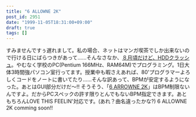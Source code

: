 ```yaml
---
title: "6 ALLOWNE 2K"
post_id: 2951
date: "1999-11-05T18:31:00+09:00"
draft: true
tags: []
---
```



すみませんですぅ遅れまして。私の場合、ネットはマンガ喫茶でしか出来ないので行ける日にばらつきがあって……そんなさなか、[８月頃だけど、HDDクラッシュ](https://danmaq.com/2933)。やむなく学校のPC(Pentium 166MHz、RAM64M)でプログラミング。1日大体3時間強パソコン室行ってます。授業中も暇さえあれば、80'プログラマーよろしくコードをノートに書いてたり……そんな訳あって、BPMが安定するようになった。あとはGUI部分だけだ～!!  そうそう、「[6 ARROWNE 2K](https://danmaq.com/solo2k)」はBPM制限ないんですよ。だからPCスペックの許す限りとんでもないBPM指定できます。あともちろんLOVE THIS FEELIN'対応です。(あれ？曲名違ったかな?) 6 ALLOWNE 2K comming soon!!
